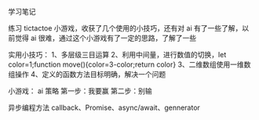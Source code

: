 学习笔记

练习 tictactoe 小游戏，收获了几个使用的小技巧，还有对 ai 有了一些了解，以前觉得 ai 很难，通过这个小游戏有了一定的思路，了解了一些

实用小技巧：
1、多层级三目运算
2、利用中间量，进行数值的切换，let color=1;function move(){color=3-color;return color}
3、二维数组使用一维数组操作
4、定义的函数方法目标明确，解决一个问题

小游戏：
ai 策略
第一步：我要赢
第二步：别输

异步编程方法
callback、Promise、async/await、gennerator
